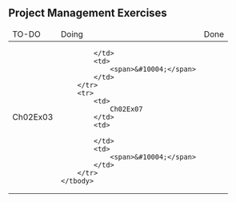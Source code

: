 

<h2>Project Management Exercises</h2>
<table>
	<thead>
		<tr>
			<td>
				TO-DO
			</td>
			<td>
				Doing
			</td>
			<td>
				Done
			</td>
		</tr>
	</thead>
	<tbody>
		<tr>
			<td>
				Ch02Ex03
			</td>
			<td>
				
			</td>
			<td>
				<span>&#10004;</span>
			</td>
		</tr>
		<tr>
			<td>
				Ch02Ex07
			</td>
			<td>
				
			</td>
			<td>
				<span>&#10004;</span>
			</td>
		</tr>
	</tbody>
</table>
